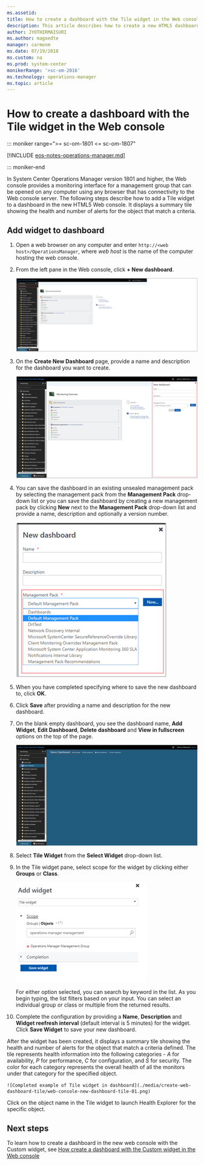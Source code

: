 ```yaml
---
ms.assetid:
title: How to create a dashboard with the Tile widget in the Web console
description: This article describes how to create a new HTML5 dashboards in System Center Operations Manager with the Tile widget.
author: JYOTHIRMAISURI
ms.author: magoedte
manager: carmonm
ms.date: 07/19/2018
ms.custom: na
ms.prod: system-center
monikerRange: '>sc-om-2016'
ms.technology: operations-manager
ms.topic: article
---
```


# How to create a dashboard with the Tile widget in the Web console

::: moniker range=">= sc-om-1801 <= sc-om-1807"

[!INCLUDE [eos-notes-operations-manager.md](../includes/eos-notes-operations-manager.md)]

::: moniker-end

In System Center Operations Manager version 1801 and higher, the Web console provides a monitoring interface for a management group that can be opened on any computer using any browser that has connectivity to the Web console server. The following steps describe how to add a Tile widget to a  dashboard in the new HTML5 Web console.  It displays a summary tile showing the health and number of alerts for the object that match a criteria.

## Add widget to dashboard

1. Open a web browser on any computer and enter `http://<web host>/OperationsManager`, where *web host* is the name of the computer hosting the web console.

2. From the left pane in the Web console, click **+ New dashboard**.

    ![Select New Dashboard in Web console](./media/create-web-dashboard-alerts/web-console-new-dashboard-01.png)

3. On the **Create New Dashboard** page, provide a name and description for the dashboard you want to create.

    ![Specify name and description for new dashboard](./media/create-web-dashboard-alerts/web-console-new-dashboard-02.png)

4. You can save the dashboard in an existing unsealed management pack by selecting the management pack from the **Management Pack** drop-down list or you can save the dashboard by creating a new management pack by clicking **New** next to the **Management Pack** drop-down list and provide a name, description and optionally a version number.

    ![Specify name and description for new MP](./media/create-web-dashboard-alerts/web-console-new-dashboard-03.png)

5. When you have completed specifying where to save the new dashboard to, click **OK**.

6. Click **Save** after providing a name and description for the new dashboard.

7. On the blank empty dashboard, you see the dashboard name, **Add Widget**, **Edit Dashboard**, **Delete dashboard** and **View in fullscreen** options on the top of the page.

    ![New dashboard canvas](./media/create-web-dashboard-alerts/web-console-new-dashboard-04.png)

8. Select **Tile Widget** from the **Select Widget** drop-down list.

9. In the Tile widget pane, select scope for the widget by clicking either **Groups** or **Class**.

    ![Select scope for Tile widget](./media/create-web-dashboard-tile/web-console-new-dashboard-tile.png)

    For either option selected, you can search by keyword in the list.  As you begin typing, the list filters based on your input.  You can select an individual group or class or multiple from the returned results.

10. Complete the configuration by providing a **Name**, **Description** and **Widget reefresh interval** (default interval is 5 minutes) for the widget.  Click **Save Widget** to save your new dashboard.  

After the widget has been created, it displays a summary tile showing the health and number of alerts for the object that match a criteria defined. The tile represents health information into the following categories - *A* for availability, *P* for performance, *C* for configuration, and *S* for security.  The color for each category represents the overall health of all the monitors under that category for the specified object.

    ![Completed example of Tile widget in dashboard](./media/create-web-dashboard-tile/web-console-new-dashboard-tile-01.png)

Click on the object name in the Tile widget to launch Health Explorer for the specific object.

## Next steps
To learn how to create a dashboard in the new web console with the Custom widget, see [How create a dashboard with the Custom widget in the Web console](manage-create-web-dashboard-custom.md)
